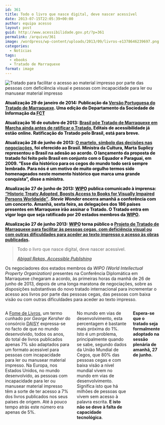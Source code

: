 ```yaml
---
id: 361
title: Todo o livro que nasce digital, deve nascer acessível
date: 2013-07-15T22:05:39+00:00
author: equipa acesso
layout: post
guid: http://www.acessibilidade.gov.pt/?p=361
permalink: /arquivo/361
image: /wordpress/wp-content/uploads/2013/09/livros-e1378646239697.png
categories:
  - Notícias
tags:
  - ebooks
  - Tratado de Marraquexe
format: image
---
```

<img src="http://g3ict.org/design/js/tinymce/filemanager/userfiles/Image/template/WIPO%20banner.JPG" alt="Tratado para facilitar o acesso ao material impresso por parte das pessoas com deficiência visual e pessoas com incapacidade para ler ou manusear material impresso" class="aligncenter size-medium wp-image-365" />  


<div class="alert">
  <p>
    <strong style="color:#000">Atualização 29 de janeiro de 2014: Publicação da <a href="/publicacoes/tratado-de-marraquexe">Versão Portuguesa do Tratado de Marraquexe</a>. Uma edição do Departamento da Sociedade de Informação da <abbr title="Fundação para a Ciência e a Tecnologia, I.P.">FCT</abbr></strong>
  </p>
</div>

<div class="alert alert-success">
  <p>
    <strong style="color:#000">Atualização 16 de outubro de 2013: <a title="Notícia do Ministério da Cultura Brasileiro" href="http://www.cultura.gov.br/noticias-destaques/-/asset_publisher/OiKX3xlR9iTn/content/minc-lanca-editais-de-acessibilidade/10883?redirect=http%3A%2F%2Fwww.cultura.gov.br%2Fnoticias-destaques%3Fp_p_id%3D101_INSTANCE_OiKX3xlR9iTn%26p_p_lifecycle%3D0%26p_p_state%3Dnormal%26p_p_mode%3Dview%26p_p_col_id%3D_118_INSTANCE_x9zwCh7U69gP__column-1%26p_p_col_count%3D2">Brasil põe Tratado de Marraquexe em Marcha ainda antes de ratificar o Tratado.</a> Editais de acessibilidade já estão online. Ratificação do Tratado pelo Brasil, está para breve.</strong>
  </p>
</div>

<div class="alert">
  <p>
    <strong style="color:#000">Atualização 28 de junho de 2013: <a title="Notícia do Ministério da Cultura Brasileiro" href="http://www.cultura.gov.br/o-dia-a-dia-da-cultura/-/asset_publisher/waaE236Oves2/content/tratado-de-marrakech/10883?redirect=http://www.cultura.gov.br/o-dia-a-dia-da-cultura%3Fp_p_id%3D101_INSTANCE_waaE236Oves2%26p_p_lifecycle%3D0%26p_p_state%3Dnormal%26p_p_mode%3Dview%26p_p_col_id%3Dcolumn-1%26p_p_col_count%3D1">O martelo, símbolo das decisões nas negociações</a>, foi oferecido ao Brasil. Ministra da Cultura, Marta Suplicy representou o Brasil na adesão ao acordo. O lançamento da proposta de tratado foi feito pelo Brasil em conjunto com o Equador e Paraguai, em 2009. &#8220;Esse dia histórico para os cegos do mundo todo será sempre lembrado. Para nós é um motivo de muito orgulho termos sido homenageados neste momento histórico que marca uma grande conquista&#8221;, disse a ministra.</strong>
  </p>
</div>

<div class="alert alert-success">
  <p>
    <strong style="color:#000">Atualização 27 de junho de 2013: <abbr title="World Intellectual Property Organization" lang="en">WIPO</abbr> publica comunicado à imprensa: <a href="http://www.wipo.int/pressroom/en/articles/2013/article_0017.html" lang="en">&#8220;Historic Treaty Adopted, Boosts Access to Books for Visually Impaired Persons Worldwide&#8221;</a>. <em lang="en">Stevie Wonder</em> encerra amanhã a conferência com um concerto. Amanhã, sexta feira, as delegações dos 186 países presentes em Marraquexe irão assinar o Tratado. O Tratado entra em vigor logo que seja ratificado por 20 estados membros da <abbr title="World Intellectual Property Organization" lang="en">WIPO</abbr>.</strong>
  </p>
</div>

<div class="alert">
  <p>
    <strong style="color:#000">Atualização 27 de junho 2013: <abbr title="World Intellectual Property Organization" lang="en">WIPO</abbr> torna público o <a href="http://www.wipo.int/meetings/en/doc_details.jsp?doc_id=241683">Projeto de Tratado de Marraquexe para facilitar às pessoas cegas, com deficiência visual ou com outras dificuldades para aceder ao texto impresso o acesso às obras publicadas</a>.</strong>
  </p>
</div>

<blockquote class="format-quote">
  <p>
    <i class="icon-quote-left quote"></i>
  </p>
  
  <p>
    Todo o livro que nasce digital, deve nascer acessível.
  </p>
  
  <p>
    <cite><a href="http://g3ict.org/resource_center/newsletter/news/p/newsletterId_/id_427" lang="en">Abigail Rekas, Accessible Publishing</a></cite>
  </p>
</blockquote>

Os negociadores dos estados membros da <em lang="en">WIPO (World Intellectual Property Organization)</em> presentes na Conferência Diplomática em Marraquexe chegaram a acordo, às primeiras horas da manhã de 26 de junho de 2013, depois de uma longa maratona de negociações, sobre as disposições substantivas do novo tratado internacional para incrementar o acesso aos livros por parte das pessoas cegas, das pessoas com baixa visão ou com outras dificuldades para aceder ao texto impresso.

<!--more Ler mais sobre Tratado de Marraquexe para facilitar às pessoas cegas, com deficiência visual ou com outras dificuldades para aceder ao texto impresso o acesso às obras publicadas-->

  


<div class="columns" style="-moz-column-count:2;-webkit-column-count:2;column-count:2;-moz-column-gap:20px;-webkit-column-gap:20px;column-gap:20px">
  <p>
    A <a href="https://nfb.org/images/nfb/publications/bm/bm12/bm1210/bm121005.htm">Fome de Livros</a>, um termo cunhado por <em lang="en">George Kersher</em> do consórcio <abbr title="Digital Accessibility Information System" lang="en">DAISY</abbr> expressa-se no facto de que no mundo desenvolvido, todos os anos, do total de livros publicados apenas 7% são adaptados para um formato acessível para pessoas com incapacidade para ler ou manusear material impresso. Na Europa, nos Estados Unidos, no mundo desenvolvido, as pessoas com incapacidade para ler ou manusear material impresso têm a sorte de ter acesso a 7% dos livros publicados nos seus países de origem. Até à pouco tempo atrás este número era apenas de 5%.
  </p>
  
  <p>
    No mundo em vias de desenvolvimento, esta percentagem é bastante mais próxima do 1%. Isto é um problema, principalmente quando se sabe, segundo dados da União Mundial de Cegos, que 80% das pessoas cegas e com baixa visão a nível mundial vivem no mundo em vias de desenvolvimento. Significa isto que há milhões de pessoas que vivem sem acesso à palavra escrita. <strong>E isto não se deve à falta de capacidade tecnológica</strong>.
  </p>
  
  <p>
    <strong>Espera-se que o tratado seja formalmente adoptado na sessão plenária de amanhã, 27 de junho.</strong>
  </p>
</div>
